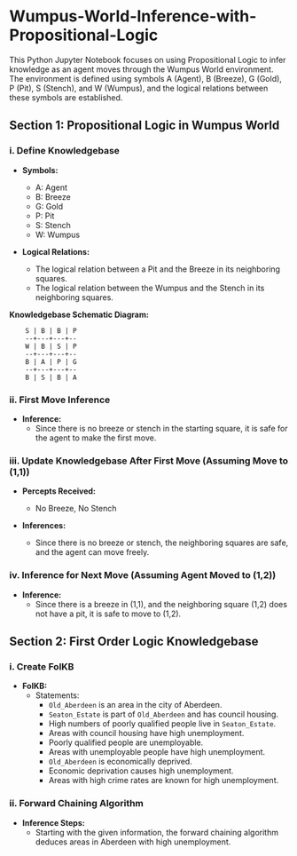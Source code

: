# Wumpus-World-Inference-with-Propositional-Logic

This Python Jupyter Notebook focuses on using Propositional Logic to infer knowledge as an agent moves through the Wumpus World environment. The environment is defined using symbols A (Agent), B (Breeze), G (Gold), P (Pit), S (Stench), and W (Wumpus), and the logical relations between these symbols are established.

## Section 1: Propositional Logic in Wumpus World

### i. Define Knowledgebase
- **Symbols:**
  - A: Agent
  - B: Breeze
  - G: Gold
  - P: Pit
  - S: Stench
  - W: Wumpus

- **Logical Relations:**
  - The logical relation between a Pit and the Breeze in its neighboring squares.
  - The logical relation between the Wumpus and the Stench in its neighboring squares.

**Knowledgebase Schematic Diagram:**
```
    S | B | B | P
    --+---+---+--
    W | B | S | P
    --+---+---+--
    B | A | P | G
    --+---+---+--
    B | S | B | A
```

### ii. First Move Inference
- **Inference:**
  - Since there is no breeze or stench in the starting square, it is safe for the agent to make the first move.

### iii. Update Knowledgebase After First Move (Assuming Move to (1,1))
- **Percepts Received:**
  - No Breeze, No Stench

- **Inferences:**
  - Since there is no breeze or stench, the neighboring squares are safe, and the agent can move freely.

### iv. Inference for Next Move (Assuming Agent Moved to (1,2))
- **Inference:**
  - Since there is a breeze in (1,1), and the neighboring square (1,2) does not have a pit, it is safe to move to (1,2).

## Section 2: First Order Logic Knowledgebase

### i. Create FolKB
- **FolKB:**
  - Statements:
    - `Old_Aberdeen` is an area in the city of Aberdeen.
    - `Seaton_Estate` is part of `Old_Aberdeen` and has council housing.
    - High numbers of poorly qualified people live in `Seaton_Estate`.
    - Areas with council housing have high unemployment.
    - Poorly qualified people are unemployable.
    - Areas with unemployable people have high unemployment.
    - `Old_Aberdeen` is economically deprived.
    - Economic deprivation causes high unemployment.
    - Areas with high crime rates are known for high unemployment.

### ii. Forward Chaining Algorithm
- **Inference Steps:**
  - Starting with the given information, the forward chaining algorithm deduces areas in Aberdeen with high unemployment.
